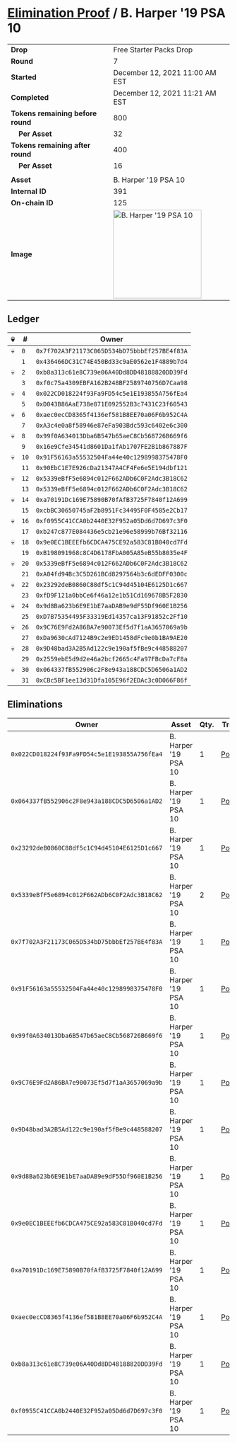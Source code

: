# [Elimination Proof](./readme.md) / B. Harper &#039;19 PSA 10

|||
|---|---|
| **Drop** | Free Starter Packs Drop |
| **Round** | 7 |
| **Started** | December 12, 2021 11:00 AM EST |
| **Completed** | December 12, 2021 11:21 AM EST |
| **Tokens remaining before round** | 800 |
| **&nbsp;&nbsp;&nbsp;&nbsp;Per Asset** | 32 |
| **Tokens remaining after round** | 400 |
| **&nbsp;&nbsp;&nbsp;&nbsp;Per Asset** | 16 |
| | |
| **Asset** | B. Harper &#039;19 PSA 10 |
| **Internal ID** | 391 |
| **On-chain ID** | 125 |
| **Image** | <img src="https://tcdn.blokpax.com/95048cbb-7e77-43a3-87e6-d58a29d3ca39/2e04526e791f6827b70d9971a738ad695a169367be08c319754e3c9113a85196.jpg" height="200" alt="B. Harper &#039;19 PSA 10" /> |

## Ledger

| 💀 | # | Owner |
| --- | --- | --- |
| 💀 | `0` | `0x7f702A3F21173C065D534bD75bbbEf257BE4f83A` |
|  | `1` | `0x436466DC31C74E450Bd33c9aE0562e1F4889b7d4` |
| 💀 | `2` | `0xb8a313c61e8C739e06A40Dd8DD48188820DD39Fd` |
|  | `3` | `0xf0c75a4309EBFA162B248BF2589740756D7Caa98` |
| 💀 | `4` | `0x022CD018224f93Fa9FD54c5e1E193855A756fEa4` |
|  | `5` | `0xD043B86AaE738e871E092552B3c7431C23f60543` |
| 💀 | `6` | `0xaec0ecCD8365f4136ef581B8EE70a06F6b952C4A` |
|  | `7` | `0xA3c4e0a8f58946e87eFa903Bdc593c6402e6c300` |
| 💀 | `8` | `0x99f0A634013Dba6B547b65aeC8Cb568726B669f6` |
|  | `9` | `0x16e9Cfe34541d8601Da1fAb1707FE2B1b867887F` |
| 💀 | `10` | `0x91F56163a55532504Fa44e40c1298998375478F0` |
|  | `11` | `0x90EbC1E7E926cDa21347A4CF4Fe6e5E194dbf121` |
| 💀 | `12` | `0x5339eBfF5e6894c012F662ADb6C0F2Adc3B18C62` |
|  | `13` | `0x5339eBfF5e6894c012F662ADb6C0F2Adc3B18C62` |
| 💀 | `14` | `0xa70191Dc169E75890B70fAfB3725F7840f12A699` |
|  | `15` | `0xcbBC30650745aF2b8951Fc34495F0F4585e2Cb17` |
| 💀 | `16` | `0xf0955C41CCA0b2440E32F952a05Dd6d7D697c3F0` |
|  | `17` | `0xb247c877E084436e5cb21e96e58999b76Bf32116` |
| 💀 | `18` | `0x9e0EC1BEEEfb6CDCA475CE92a583C81B040cd7Fd` |
|  | `19` | `0xB198091968c8C4D6178FbA005A85eB55b8035e4F` |
| 💀 | `20` | `0x5339eBfF5e6894c012F662ADb6C0F2Adc3B18C62` |
|  | `21` | `0xA04fd94Bc3C5D261BCd8297564b3c6dEDFF0300c` |
| 💀 | `22` | `0x23292deB0860C88df5c1C94d45104E6125D1c667` |
|  | `23` | `0xfD9F121a0bbCe6f46a12e1b51Cd169678B5F2830` |
| 💀 | `24` | `0x9d8Ba623b6E9E1bE7aaDAB9e9dF55Df960E1B256` |
|  | `25` | `0xD7B75354495F33319Ed14357ca13F91852c2Ff10` |
| 💀 | `26` | `0x9C76E9Fd2A86BA7e90073Ef5d7f1aA3657069a9b` |
|  | `27` | `0xDa9630cAd7124B9c2e9ED1458dFc9e0b1BA9AE20` |
| 💀 | `28` | `0x9D48bad3A2B5Ad122c9e190af5fBe9c448588207` |
|  | `29` | `0x2559ebE5d9d2e46a2bcf2665c4Fa97FBcDa7cF8a` |
| 💀 | `30` | `0x064337fB552906c2F8e943a188CDC5D6506a1AD2` |
|  | `31` | `0xCBc5BF1ee13d31Dfa105E96f2EDAc3c0D066F86f` |


## Eliminations

| Owner | Asset | Qty. | Transaction |
| --- | --- | --- | --- |
| `0x022CD018224f93Fa9FD54c5e1E193855A756fEa4` | B. Harper '19 PSA 10 | 1 | [Polygonscan](https://polygonscan.com/tx/0xb0288a39c725ea7eeb9aab5e99a7840d71ee8c7f51fe5bac1279ebb912d2d44d) |
| `0x064337fB552906c2F8e943a188CDC5D6506a1AD2` | B. Harper '19 PSA 10 | 1 | [Polygonscan](https://polygonscan.com/tx/0x0baa30236e9dd5d1234374d85116fbbda9086256ce8344e392b0812d84a83624) |
| `0x23292deB0860C88df5c1C94d45104E6125D1c667` | B. Harper '19 PSA 10 | 1 | [Polygonscan](https://polygonscan.com/tx/0x1901b5d2d279ead7564d704e41259cbdbc1e172859fe3c6e3e9ff3a50a695a68) |
| `0x5339eBfF5e6894c012F662ADb6C0F2Adc3B18C62` | B. Harper '19 PSA 10 | 2 | [Polygonscan](https://polygonscan.com/tx/0x2e40b5a332a6567c4132e15692e6abd3f22625e1b71987b4390596b5f2ad209d) |
| `0x7f702A3F21173C065D534bD75bbbEf257BE4f83A` | B. Harper '19 PSA 10 | 1 | [Polygonscan](https://polygonscan.com/tx/0x6332c59853eaf3858fa5055cdfdc5196ddfe326295d7aa716cf63ac26225f272) |
| `0x91F56163a55532504Fa44e40c1298998375478F0` | B. Harper '19 PSA 10 | 1 | [Polygonscan](https://polygonscan.com/tx/0x9a9e95d000cbfc853dcc38dfdd5b4a4fb009e3f12aa8aedca3006016d44d853f) |
| `0x99f0A634013Dba6B547b65aeC8Cb568726B669f6` | B. Harper '19 PSA 10 | 1 | [Polygonscan](https://polygonscan.com/tx/0xf68565c17a4da798a3e28abf199158a934cd148ebc83c888c1471a85dedfc4d0) |
| `0x9C76E9Fd2A86BA7e90073Ef5d7f1aA3657069a9b` | B. Harper '19 PSA 10 | 1 | [Polygonscan](https://polygonscan.com/tx/0xa7c55ada8103b67ef00894d1b55f3c2598268c3646c3275861d8ac026e1a0772) |
| `0x9D48bad3A2B5Ad122c9e190af5fBe9c448588207` | B. Harper '19 PSA 10 | 1 | [Polygonscan](https://polygonscan.com/tx/0x504d26c669380052f0a99edf5bd448cb9ffb0583600d9f82ccf8f1a1557ed004) |
| `0x9d8Ba623b6E9E1bE7aaDAB9e9dF55Df960E1B256` | B. Harper '19 PSA 10 | 1 | [Polygonscan](https://polygonscan.com/tx/0x2f366559d4e408e1a1b6344d14dfbb6259f8a332d6697217357c2df6e2e8c1b3) |
| `0x9e0EC1BEEEfb6CDCA475CE92a583C81B040cd7Fd` | B. Harper '19 PSA 10 | 1 | [Polygonscan](https://polygonscan.com/tx/0x6b276c76cd79d82c6a9e8360ef673d3b26b78acd7da786573749a0cfce2fe205) |
| `0xa70191Dc169E75890B70fAfB3725F7840f12A699` | B. Harper '19 PSA 10 | 1 | [Polygonscan](https://polygonscan.com/tx/0x9774c0bdd6fd0dd67fbb9876e4d29cd5ac0fdcb4cb16cdf25445ac92c537a743) |
| `0xaec0ecCD8365f4136ef581B8EE70a06F6b952C4A` | B. Harper '19 PSA 10 | 1 | [Polygonscan](https://polygonscan.com/tx/0x71130ef56afda29ee5dc785f0d3748a55c7b113e746cfb25860504812b25c870) |
| `0xb8a313c61e8C739e06A40Dd8DD48188820DD39Fd` | B. Harper '19 PSA 10 | 1 | [Polygonscan](https://polygonscan.com/tx/0xb4873cbbe9a6815ea2d14b06e160547f1a46916d24d202103f55c48b236240c0) |
| `0xf0955C41CCA0b2440E32F952a05Dd6d7D697c3F0` | B. Harper '19 PSA 10 | 1 | [Polygonscan](https://polygonscan.com/tx/0x5e36c0059c4ea861b0db0f9a45c7c6837f64ba869d2999255527ec3250a47cc9) |
